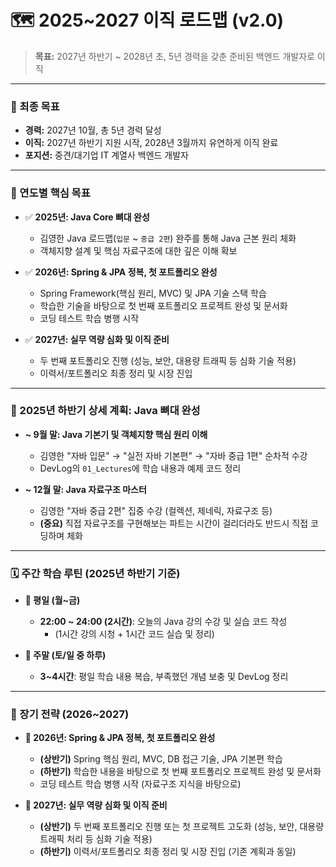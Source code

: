 # 🗺️ 2025~2027 이직 로드맵 (v2.0)

> **목표:** 2027년 하반기 ~ 2028년 초, 5년 경력을 갖춘 준비된 백엔드 개발자로 이직

---

### 🎯 최종 목표

- **경력:** 2027년 10월, 총 5년 경력 달성
- **이직:** 2027년 하반기 지원 시작, 2028년 3월까지 유연하게 이직 완료
- **포지션:** 중견/대기업 IT 계열사 백엔드 개발자

---

### 📆 연도별 핵심 목표

- ✅ **2025년: Java Core 뼈대 완성**
    - 김영한 Java 로드맵(`입문` ~ `중급 2편`) 완주를 통해 Java 근본 원리 체화
    - 객체지향 설계 및 핵심 자료구조에 대한 깊은 이해 확보

- ✅ **2026년: Spring & JPA 정복, 첫 포트폴리오 완성**
    - Spring Framework(핵심 원리, MVC) 및 JPA 기술 스택 학습
    - 학습한 기술을 바탕으로 첫 번째 포트폴리오 프로젝트 완성 및 문서화
    - 코딩 테스트 학습 병행 시작

- ✅ **2027년: 실무 역량 심화 및 이직 준비**
    - 두 번째 포트폴리오 진행 (성능, 보안, 대용량 트래픽 등 심화 기술 적용)
    - 이력서/포트폴리오 최종 정리 및 시장 진입

---

### 📅 2025년 하반기 상세 계획: Java 뼈대 완성

- **~ 9월 말: Java 기본기 및 객체지향 핵심 원리 이해**
    - 김영한 "자바 입문" → "실전 자바 기본편" → "자바 중급 1편" 순차적 수강
    - DevLog의 `01_Lectures`에 학습 내용과 예제 코드 정리

- **~ 12월 말: Java 자료구조 마스터**
    - 김영한 "자바 중급 2편" 집중 수강 (컬렉션, 제네릭, 자료구조 등)
    - **(중요)** 직접 자료구조를 구현해보는 파트는 시간이 걸리더라도 반드시 직접 코딩하며 체화

---

### 🗓️ 주간 학습 루틴 (2025년 하반기 기준)

- **📅 평일 (월~금)**
    - **22:00 ~ 24:00 (2시간)**: 오늘의 Java 강의 수강 및 실습 코드 작성
        - (1시간 강의 시청 + 1시간 코드 실습 및 정리)

- **📅 주말 (토/일 중 하루)**
    - **3~4시간**: 평일 학습 내용 복습, 부족했던 개념 보충 및 DevLog 정리

---

### 📌 장기 전략 (2026~2027)

- **🔸 2026년: Spring & JPA 정복, 첫 포트폴리오 완성**
    - **(상반기)** Spring 핵심 원리, MVC, DB 접근 기술, JPA 기본편 학습
    - **(하반기)** 학습한 내용을 바탕으로 첫 번째 포트폴리오 프로젝트 완성 및 문서화
    - 코딩 테스트 학습 병행 시작 (자료구조 지식을 바탕으로)

- **🔸 2027년: 실무 역량 심화 및 이직 준비**
    - **(상반기)** 두 번째 포트폴리오 진행 또는 첫 프로젝트 고도화 (성능, 보안, 대용량 트래픽 처리 등 심화 기술 적용)
    - **(하반기)** 이력서/포트폴리오 최종 정리 및 시장 진입 (기존 계획과 동일)